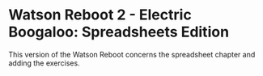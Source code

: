 # Watson Reboot 2 - Electric Boogaloo: Spreadsheets Edition

This version of the Watson Reboot concerns the spreadsheet chapter and adding the exercises.

